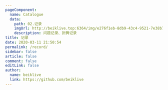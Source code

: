 ```yaml
---
pageComponent:
  name: Catalogue
  data:
    path: 02.记录
    imgUrl: http://beiklive.top:6364/img/e276f1eb-8db9-43c4-9521-7e38b763d4d4.png
    description: 问题记录、折腾记录
title: 记录
date: 2020-03-11 21:50:54
permalink: /record/
sidebar: false
article: false
comment: false
editLink: false
author:
  name: beiklive
  link: https://github.com/beiklive
---
```

